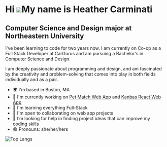 Hi ![](https://user-images.githubusercontent.com/18350557/176309783-0785949b-9127-417c-8b55-ab5a4333674e.gif)My name is Heather Carminati
=========================================================================================================================================

Computer Science and Design major at Northeastern University 
------------------------------------------------------------

I've been learning to code for two years now. I am currently on Co-op as a Full Stack Developer at CarGurus and am pursuing a Bachelor's in Computer Science and Design. 

I am deeply passionate about programming and design, and am fascinated by the creativity and problem-solving that comes into play in both fields individually and as a pair.

* 🌍  I'm based in Boston, MA 
* 🚀  I'm currently working on [Pet Match Web App](https://github.com/hcarminati/pet-match-web-app) and [Kanbas React Web App]([http://github.com/hcarminati/TradingCardsTracker](https://github.com/hcarminati/kanbas-react-web-app)) 
* 🧠  I'm learning everything Full-Stack 
* 🤝  I'm open to collaborating on web app projects
* 👀  I’m looking for help in finding project ideas that can improve my coding skills
* 😄  Pronouns: she/her/hers

![Top Langs](https://github-readme-stats.vercel.app/api/top-langs/?username=hcarminati&layout=compact)
